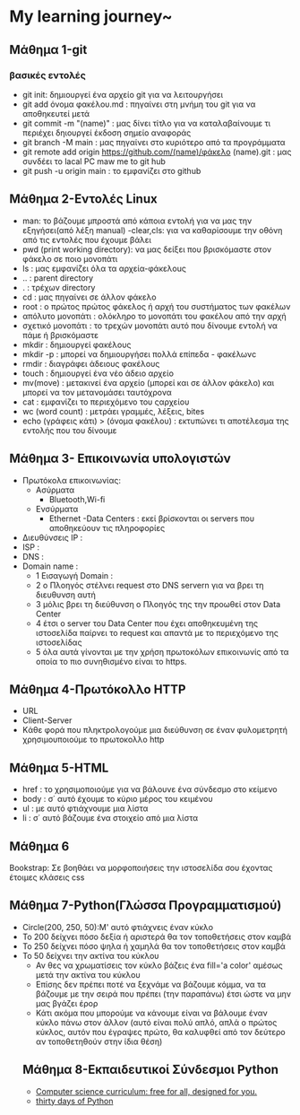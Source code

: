 # My learning journey~

## Μάθημα 1-git
### βασικές εντολές

- git init: δημιουργεί ένα αρχείο git για να λειτουργήσει 
- git add όνομα φακέλου.md : πηγαίνει στη μνήμη του git για να αποθηκευτεί μετά
- git commit -m "(name)" : μας δίνει τίτλο για να καταλαβαίνουμε τι περιέχει δηιουργεί έκδοση σημείο αναφοράς
- git branch -M main : μας πηγαίνει στο κυριότερο από τα προγράμματα
- git remote add origin https://github.com/(name)/φάκελο (name).git : μας συνδέει το lacal PC maw me to git hub
- git push -u origin main : το εμφανίζει στο github

## Μάθημα 2-Eντολές Linux
- man: το βάζουμε μπροστά από κάποια εντολή για να μας την εξηγήσει(από λέξη manual)
-clear,cls: για να καθαρίσουμε την οθόνη από τις εντολές που έχουμε βάλει
- pwd (print working directory): να μας δείξει που βρισκόμαστε στον φάκελο σε ποιο μονοπάτι
- ls : μας εμφανίζει όλα τα αρχεία-φάκελοuς
- .. : parent directory
- . : τρέχων directory
- cd : μας πηγαίνει σε άλλον φάκελο
- root : ο πρώτος πρώτος φάκελος ή αρχή του συστήματος των φακέλων
- απόλυτο μονοπάτι : ολόκληρο το μονοπάτι του φακέλου από την αρχή
- σχετικό μονοπάτι : το τρεχών μονοπάτι αυτό που δίνουμε εντολή να πάμε ή βρισκόμαστε
- mkdir : δημιουργεί φακέλους
- mkdir -p : μπορεί να δημιουργήσει πολλά επίπεδα - φακέλωνc
- rmdir : διαγράφει άδειους φακέλους
- touch : δημιουργεί ένα νέο άδειο αρχείο
- mv(move) : μετακινεί ένα αρχείο (μπορεί και σε  άλλον φάκελο) και μπορεί να τον μετανομάσει ταυτόχρονα
- cat : εμφανίζει το περιεχόμενο του ςαρχείου
- wc (word count) : μετράει γραμμές, λέξεις, bites
- echo (γράφεις κάτι) > (όνομα φακέλου) : εκτυπώνει τι αποτέλεσμα της εντολής που του δίνουμε
## Μάθημα 3- Επικοινωνία υπολογιστών
- Πρωτόκολα επικοινωνίας: 
    - Ασύρματα
        - Bluetooth,Wi-fi
    - Ενσύρματα
        - Ethernet
-Data Centers : εκεί βρίσκονται οι servers που αποθηκεύουν τις πληροφορίες
- Διευθύνσεις IP :
- ISP :
- DNS :
- Domain name : 
    - 1 Εισαγωγή Domain :
    - 2 o Πλοηγός στέλνει request στο DNS servern για να βρει τη διευθυνση αυτή
    - 3 μόλις βρει τη διεύθυνση ο Πλοηγός της την προωθεί στον Data Center
    - 4 έτσι ο server του Data Center που έχει αποθηκευμένη της ιστοσελίδα παίρνει το request και απαντά με το περιεχόμενο της ιστοσελίδας
    - 5 όλα αυτά γίνονται με την χρήση πρωτοκόλων επικοινωνίς από τα οποία το πιο συνηθισμένο είναι το https.
## Μάθημα 4-Πρωτόκολλο HTTP    
- URL
- Client-Server
- Kάθε φορά που πληκτρολογούμε μια διεύθυνση σε έναν φυλομετρητή χρησιμουποιούμε το πρωτοκολλο http
## Μάθημα 5-HTML
 - href : το χρησιμοποιούμε για να βάλουνε ένα σύνδεσμο στο κείμενο
 - body : σ΄ αυτό έχουμε το κύριο μέρος του κειμένου
 - ul : με αυτό φτιάχνουμε μια λίστα
 - li : σ΄ αυτό βάζουμε ένα στοιχείο από μια λίστα

 ## Mάθημα 6 
 Βοοkstrap: Σε βοηθάει να μορφοποιήσεις την ιστοσελίδα σου έχοντας έτοιμες κλάσεις css
 
 ## Μάθημα 7-Python(Γλώσσα Προγραμματισμού)
  - Circle(200, 250, 50):Μ' αυτό φτιάχνεις έναν κύκλο
- Το 200 δείχνει πόσο δεξία ή αριστερά θα τον τοποθετήσεις στον καμβά 
- Το 250 δείχνει πόσο ψηλα ή χαμηλά θα τον τοποθετήσεις στον καμβά
- Το 50 δείχνει την ακτίνα του κύκλου
  - Αν θες να χρωματίσεις τον κύκλο βάζεις ένα fill='a color' αμέσως μετά την ακτίνα του κύκλου
  - Επίσης δεν πρέπει ποτέ να ξεχνάμε να βάζουμε κόμμα, να τα βάζουμε με την σειρά που πρέπει (την παραπάνω) έτσι ώστε να μην μας βγάζει έρορ
  - Κάτι ακόμα που μπορούμε να κάνουμε είναι να βάλουμε έναν κύκλο πάνω στον άλλον (αυτό είναι πολύ απλό, απλά ο πρώτος κύκλος, αυτόν που έγραψες πρώτο, θα καλυφθεί από τον δεύτερο αν τοποθετηθούν στην ίδια θέση) 
  ## Mάθημα 8-Εκπαιδευτικοί Σύνδεσμοι Python
   - [Computer science curriculum: free for all, designed for you.
](https://academy.cs.cmu.edu/)
   - [thirty days of Python](https://github.com/Asabeneh/30-Days-Of-Python)